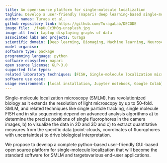 ```yaml
---
title: An open-source platform for single-molecule localization
tagline: Develop a user-friendly (napari) deep learning-based single-molecule detection software.
author names: Turaga et al.
github repository link: https://github.com/TuragaLab/DECODE
image file: ./f4pUuCc3M0g-unsplash.jpg
image alt text: Laptop displaying graphs of data
associated labs and projects: turaga
scientific domain: [Deep learning, Biomaging, Machine learning, Neuroscience]
model organism:
software type: package
programming language: python
software ecosystem: napari
open source license: GLP-3.0
supported file types:
related laboratory techniques: [FISH, Single-molecule localization microscopy (SMLM)]
software use case:
usage environment: [local installation, Jupyter notebook, Google Colab]
---
```


Single-molecule localization microscopy (SMLM), has revolutionized biology as it extends the resolution of light microscopy by up to 50-fold. SMLM, and related techniques like single particle tracking, single molecule FISH and in situ sequencing depend on advanced analysis algorithms a) to determine the precise positions of single fluorophores in the camera images, b) to visualize the data in 2D and 3D and c) to extract quantitative measures from the specific data (point-clouds, coordinates of fluorophores with uncertainties) to drive biological interpretation.

We propose to develop a complete python-based user-friendly GUI-based open source platform for single-molecule localization that will become the standard software for SMLM and targetsvarious end-user applications.